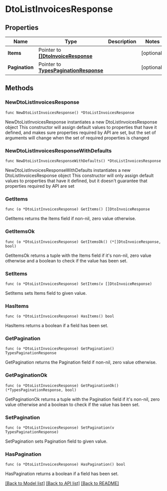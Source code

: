 # DtoListInvoicesResponse

## Properties

Name | Type | Description | Notes
------------ | ------------- | ------------- | -------------
**Items** | Pointer to [**[]DtoInvoiceResponse**](DtoInvoiceResponse.md) |  | [optional] 
**Pagination** | Pointer to [**TypesPaginationResponse**](TypesPaginationResponse.md) |  | [optional] 

## Methods

### NewDtoListInvoicesResponse

`func NewDtoListInvoicesResponse() *DtoListInvoicesResponse`

NewDtoListInvoicesResponse instantiates a new DtoListInvoicesResponse object
This constructor will assign default values to properties that have it defined,
and makes sure properties required by API are set, but the set of arguments
will change when the set of required properties is changed

### NewDtoListInvoicesResponseWithDefaults

`func NewDtoListInvoicesResponseWithDefaults() *DtoListInvoicesResponse`

NewDtoListInvoicesResponseWithDefaults instantiates a new DtoListInvoicesResponse object
This constructor will only assign default values to properties that have it defined,
but it doesn't guarantee that properties required by API are set

### GetItems

`func (o *DtoListInvoicesResponse) GetItems() []DtoInvoiceResponse`

GetItems returns the Items field if non-nil, zero value otherwise.

### GetItemsOk

`func (o *DtoListInvoicesResponse) GetItemsOk() (*[]DtoInvoiceResponse, bool)`

GetItemsOk returns a tuple with the Items field if it's non-nil, zero value otherwise
and a boolean to check if the value has been set.

### SetItems

`func (o *DtoListInvoicesResponse) SetItems(v []DtoInvoiceResponse)`

SetItems sets Items field to given value.

### HasItems

`func (o *DtoListInvoicesResponse) HasItems() bool`

HasItems returns a boolean if a field has been set.

### GetPagination

`func (o *DtoListInvoicesResponse) GetPagination() TypesPaginationResponse`

GetPagination returns the Pagination field if non-nil, zero value otherwise.

### GetPaginationOk

`func (o *DtoListInvoicesResponse) GetPaginationOk() (*TypesPaginationResponse, bool)`

GetPaginationOk returns a tuple with the Pagination field if it's non-nil, zero value otherwise
and a boolean to check if the value has been set.

### SetPagination

`func (o *DtoListInvoicesResponse) SetPagination(v TypesPaginationResponse)`

SetPagination sets Pagination field to given value.

### HasPagination

`func (o *DtoListInvoicesResponse) HasPagination() bool`

HasPagination returns a boolean if a field has been set.


[[Back to Model list]](../README.md#documentation-for-models) [[Back to API list]](../README.md#documentation-for-api-endpoints) [[Back to README]](../README.md)


